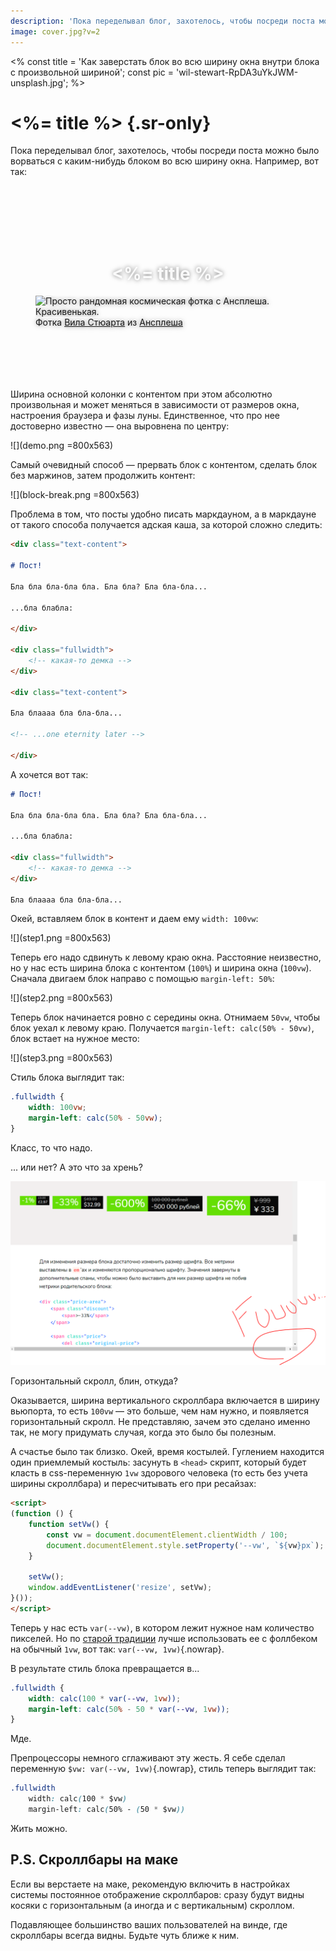 ```yaml
---
description: 'Пока переделывал блог, захотелось, чтобы посреди поста можно было ворваться с каким-нибудь блоком во всю ширину окна.'
image: cover.jpg?v=2
---
```


<%
    const title = 'Как заверстать блок во всю ширину окна внутри блока с произвольной шириной';
    const pic = 'wil-stewart-RpDA3uYkJWM-unsplash.jpg';
%>

# <%= title %> {.sr-only}

Пока переделывал блог, захотелось, чтобы посреди поста можно было ворваться с каким-нибудь блоком во всю ширину окна. Например, вот так:

<figure class="is-demo is-arbitrary" style="background: #011126 no-repeat center/cover url(<%= pic %>); padding-top: 6em; padding-bottom: 6em; text-shadow: 0 0 0.5em rgba(0, 0, 0, 0.5);">
    <div class="content-box text-container" style="color: rgba(255, 255, 255, 0.9); text-align: center;" aria-hidden="true">
        <h1 class="is-smaller"><%= title %></h1>
    </div>
    <img class="sr-only" src="<%= pic %>" alt="Просто рандомная космическая фотка с Ансплеша. Красивенькая.">
    <figcaption>
        Фотка <a class="is-colored-bg" href="https://unsplash.com/@wilstewart3?utm_source=unsplash&utm_medium=referral&utm_content=creditCopyText">Вила Стюарта</a> из <a class="is-colored-bg" href="https://unsplash.com/?utm_source=unsplash&amp;utm_medium=referral&amp;utm_content=creditCopyText">Ансплеша</a>
    </figcaption>
</figure>

Ширина основной колонки с контентом при этом абсолютно произвольная и может меняться в зависимости от размеров окна, настроения браузера и фазы луны. Единственное, что про нее достоверно известно — она выровнена по центру:

![](demo.png =800x563)

Самый очевидный способ — прервать блок с контентом, сделать блок без маржинов, затем продолжить контент:

![](block-break.png =800x563)

Проблема в том, что посты удобно писать маркдауном, а в маркдауне от такого способа получается адская каша, за которой сложно следить:

```markdown
<div class="text-content">

# Пост!

Бла бла бла-бла бла. Бла бла? Бла бла-бла...

...бла блабла:

</div>

<div class="fullwidth">
    <!-- какая-то демка -->
</div>

<div class="text-content">

Бла блаааа бла бла-бла...

<!-- ...one eternity later -->

</div>
```

А хочется вот так:

```markdown
# Пост!

Бла бла бла-бла бла. Бла бла? Бла бла-бла...

...бла блабла:

<div class="fullwidth">
    <!-- какая-то демка -->
</div>

Бла блаааа бла бла-бла...
```

Окей, вставляем блок в контент и даем ему `width: 100vw`:

![](step1.png =800x563)

Теперь его надо сдвинуть к левому краю окна. Расстояние неизвестно, но у нас есть ширина блока с контентом (`100%`) и ширина окна (`100vw`). Сначала двигаем блок направо с помощью `margin-left: 50%`:

![](step2.png =800x563)

Теперь блок начинается ровно с середины окна. Отнимаем `50vw`, чтобы блок уехал к левому краю. Получается `margin-left: calc(50% - 50vw)`, блок встает на нужное место:

![](step3.png =800x563)

Стиль блока выглядит так:

```css
.fullwidth {
    width: 100vw;
    margin-left: calc(50% - 50vw);
}
```

Класс, то что надо.

... или нет? А это что за хрень?

![](fuuuuuuuuu.png)

Горизонтальный скролл, блин, откуда?

Оказывается, ширина вертикального скроллбара включается в ширину вьюпорта, то есть `100vw` — это больше, чем нам нужно, и появляется горизонтальный скролл. Не представляю, зачем это сделано именно так, не могу придумать случая, когда это было бы полезным.

А счастье было так близко. Окей, время костылей. Гуглением находится один приемлемый костыль: засунуть в `<head>` скрипт, который будет класть в css-переменную `1vw` здорового человека (то есть без учета ширины скроллбара) и пересчитывать его при ресайзах:

```html
<script>
(function () {
    function setVw() {
        const vw = document.documentElement.clientWidth / 100;
        document.documentElement.style.setProperty('--vw', `${vw}px`);
    }

    setVw();
    window.addEventListener('resize', setVw);
}());
</script>
```

Теперь у нас есть `var(--vw)`, в котором лежит нужное нам количество пикселей. Но по [старой традиции](https://htmlacademy.ru/blog/boost/frontend/graceful-degradation) лучше использовать ее с фоллбеком на обычный `1vw`, вот так: `var(--vw, 1vw)`{.nowrap}.

В результате стиль блока превращается в...

```css
.fullwidth {
    width: calc(100 * var(--vw, 1vw));
    margin-left: calc(50% - 50 * var(--vw, 1vw));
}
```

Мде.

Препроцессоры немного сглаживают эту жесть. Я себе сделал переменную `$vw: var(--vw, 1vw)`{.nowrap}, стиль теперь выглядит так:

```css
.fullwidth
    width: calc(100 * $vw)
    margin-left: calc(50% - (50 * $vw))
```

Жить можно.

## P.S. Скроллбары на маке

Если вы верстаете на маке, рекомендую включить в настройках системы постоянное отображение скроллбаров: сразу будут видны косяки с горизонтальным (а иногда и с&nbsp;вертикальным) скроллом.

Подавляющее большинство ваших пользователей на винде, где скроллбары всегда видны. Будьте чуть ближе к ним.
